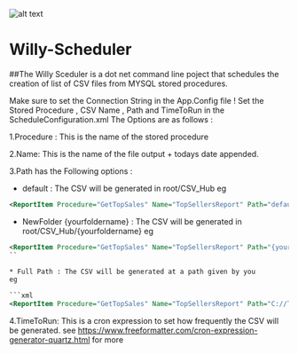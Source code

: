 ![alt text](https://i.ya-webdesign.com/images/willie-simpsons-png-13.png)

# Willy-Scheduler

##The Willy Sceduler is a dot net command line poject that schedules the creation of list of CSV files from MYSQL stored procedures.  

Make sure to set the Connection String in the App.Config file !
Set the Stored Procedure , CSV Name , Path and TimeToRun in the ScheduleConfiguration.xml
The Options are as follows :

1.Procedure : This is the name of the stored procedure

2.Name: This is the name of the file output + todays date appended.

3.Path has the Following options :
* default : The CSV will be generated in root/CSV_Hub
eg
```xml
<ReportItem Procedure="GetTopSales" Name="TopSellersReport" Path="default" TimeToRun="0 0/1 * 1/1 * ? *" />
```

* NewFolder {yourfoldername}  : The CSV will be generated in root/CSV_Hub/{yourfoldername}
eg 

```xml
<ReportItem Procedure="GetTopSales" Name="TopSellersReport" Path="{yourfoldername}" TimeToRun="0 0/1 * 1/1 * ? *" />`
``

* Full Path : The CSV will be generated at a path given by you 
eg

```xml
<ReportItem Procedure="GetTopSales" Name="TopSellersReport" Path="C://TestFolder" TimeToRun="0 0/1 * 1/1 * ? *" />
```


4.TimeToRun: This is a cron expression to set how frequently the CSV will be generated.
see https://www.freeformatter.com/cron-expression-generator-quartz.html for more



